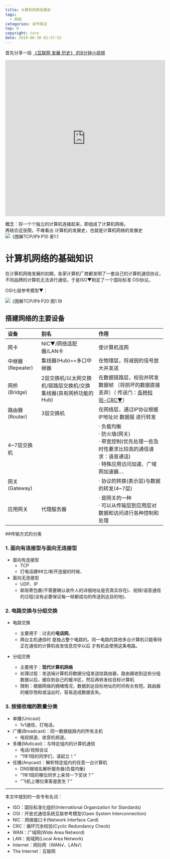 ```yaml
---
title: 计算机网络发展史
tags: 
  - 网络
categories: 读书笔记
top: 0
copyright: ture
date: 2019-06-30 02:57:52
---
```


首先分享一段 [《互联网 发展 历史》 的8分钟小视频](http://v.youku.com/v_show/id_XNjU3MTE2MTY=.html) 

<!--more-->
<iframe height=498 width=510 src="http://player.youku.com/embed/XNjU3MTE2MTY=" frameborder=0 allowfullscreen></iframe>


概念：将一个个独立的计算机连接起来，即组成了计算机网络。  
再结合这张图，不难看出 计算机的发展史，也就是计算机网络的发展史
![《图解TCP/IP》 P10 表1.1](http://tb.nsfocus.co/image/c500696f-1.png)

# 计算机网络的基础知识

在计算机网络发展的初期，各家计算机厂商都发明了一套自己的计算机通信协议，不同品牌的计算机无法进行通信，于是ISO▼制定了一个国际标准 OSI协议。  

OSI七层参考模型▼：  

![《图解TCP/IP》 P20 图1.19](http://tb.nsfocus.co/image/c500696f-2.png)


## 搭建网络的主要设备

|设备|别名|作用|
|:---|:---|:---|
|网卡|NIC▼/网络适配器/LAN卡|使计算机连网|
|中继器(Repeater)|集线器(Hub)==多口中继器|在物理层，将减弱的信号放大并发送|
|网桥(Bridge)|2层交换机/以太网交换机/链路层交换机/交换集线器(具有网桥功能的Hub)|在数据链路层，校验并转发 数据帧 （将损坏的数据直接丢弃）（ 传送门：[各种校验-CRC▼](http://nibnait.com/d4c81fd3-error-detection-and-correction/)）|
|路由器(Router)|3层交换机|在网络层，通过IP协议根据IP地址对 数据报 进行转发|
|4~7层交换机| |· 负载均衡<br/>· 防火墙(网关)<br/>· 带宽控制(优先处理一些及时性要求比较高的通信请求：语音通话)<br/>· 特殊应用访问加速、广域网加速器....
|网关(Gateway)||· 协议的转换(表示层)与数据的转发(4~7层)|
|应用网关|代理服务器|· 是网关的一种<br/>· 可以从传输层到应用层对数据和访问进行各种控制和处理



##传输方式的分类
### 1. 面向有连接型与面向无连接型
 - 面向有连接型
	 - TCP
	 - 打电话建##立/断开连接的时候、
 - 面向无连接型
	 - UDP、IP
	 - 邮局寄包裹(不需要确认收件人的详细地址是否真实存在)、视频/语音通信的过程(没有必要保证每一帧都成功的传送到达目的地)、

### 2. 电路交换与分组交换
 - 电路交换

	 - 主要用于：过去的**电话网**。
	 - 两台主机通信时 是独占整个电路的。同一电路的其他多台计算机只能等待正在通信的计算机收发信息完毕以后 才有机会使用这条电路。

 - 分组交换

	 - 主要用于：**现代计算机网络**
	 - 处理过程：发送端计算机将数据分组发送给路由器，路由器收到这些分组数据以后，缓存到自己的缓冲区，然后再转发给目标计算机
	 - 限制：根据网络的拥堵情况，数据到达目标地址的时间有长有短。路由器的缓存饱和或溢出时，容易造成数据丢失。

### 3. 按接收端的数量分类

 - 单播(Unicast)
	 - 1v1通信，打电话。
 - 广播(Broadcast)：同一数据链路内的所有主机
	 - 电视频道、收音机频道。
 - 多播(Muticast)：与特定组内的计算机通信
	 - 电话/视频会议
	 - “1年1班的同学们，请起立！”
 - 任播(Anycast)：解析特定组内的任意一台计算机
	 - DNS根域名解析服务器(负载均衡)
	 - “1年1班的哪位同学上来领一下奖状？”
	 - “飞机上哪位乘客是医生？”



-----
本文中提到的一些专有名词：
 
 - ISO：国际标准化组织(International Organization for Standards)
 - OSI：开放式通信系统互联参考模型(Open System Interconnection)
 - NIC：网络接口卡(Network Interface Card)
 - CRC：循环冗余校验(Cyclic Redundancy Check)
 - WAN：广域网(Wide Area Netword)
 - LAN：局域网(Local Area Network)
 - Internet：网际网（WAN√、LAN√）
 - The Internet：互联网